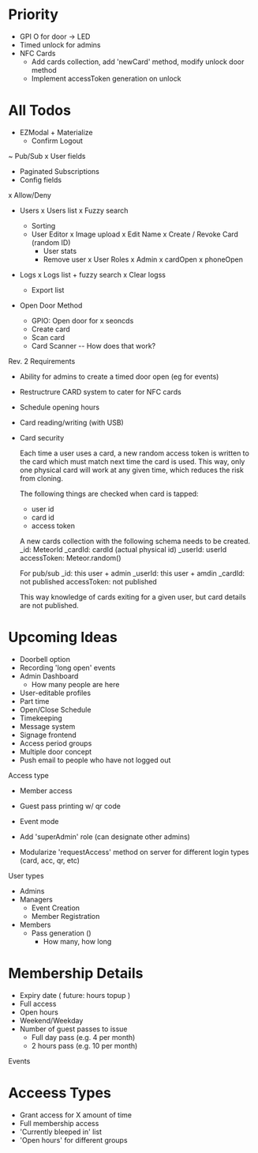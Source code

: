 # Priority

- GPI O for door -> LED
- Timed unlock for admins
- NFC Cards
  - Add cards collection, add 'newCard' method, modify unlock door method
  - Implement accessToken generation on unlock


# All Todos

- EZModal + Materialize
  - Confirm Logout

~ Pub/Sub
  x User fields
  - Paginated Subscriptions
  - Config fields

x Allow/Deny

- Users
  x Users list
  x Fuzzy search
  - Sorting
  - User Editor
    x Image upload
    x Edit Name
    x Create / Revoke Card (random ID)
    - User stats
    - Remove user
    x User Roles
      x Admin
      x cardOpen
      x phoneOpen

- Logs
  x Logs list + fuzzy search
  x Clear logss
  - Export list

- Open Door Method
  - GPIO: Open door for x seoncds
  - Create card
  - Scan card
  - Card Scanner -- How does that work?


Rev. 2 Requirements

- Ability for admins to create a timed door open (eg for events)
- Restructrure CARD system to cater for NFC cards
- Schedule opening hours
- Card reading/writing (with USB)
- Card security

  Each time a user uses a card, a new random access token is written to the card which must match next time the card is used. This way, only one physical card will work at any given time, which reduces the risk from cloning.

  The following things are checked when card is tapped:
    - user id
    - card id
    - access token

  A new cards collection with the following schema needs to be created.
    _id: MeteorId
    _cardId: cardId (actual physical id)
    _userId: userId
    accessToken: Meteor.random()

  For pub/sub
    _id: this user + admin
    _userId: this user + amdin
    _cardId: not published
    accessToken: not published

  This way knowledge of cards exiting for a given user, but card details are not published.




# Upcoming Ideas

- Doorbell option
- Recording 'long open' events
- Admin Dashboard
  - How many people are here
- User-editable profiles
- Part time
- Open/Close Schedule
- Timekeeping
- Message system
- Signage frontend
- Access period groups
- Multiple door concept
- Push email to people who have not logged out


Access type
- Member access
- Guest pass printing w/ qr code
- Event mode


- Add 'superAdmin' role (can designate other admins)
- Modularize 'requestAccess' method on server for different login types (card, acc, qr, etc)


User types
- Admins
- Managers
  - Event Creation
  - Member Registration
- Members
  - Pass generation ()
    - How many, how long



# Membership Details
- Expiry date ( future: hours topup )
- Full access
- Open hours
- Weekend/Weekday
- Number of guest passes to issue
  - Full day pass (e.g. 4 per month)
  - 2 hours pass (e.g. 10 per month)


Events

# Acceess Types
- Grant access for X amount of time
- Full membership access
- 'Currently bleeped in' list
- 'Open hours' for different groups

